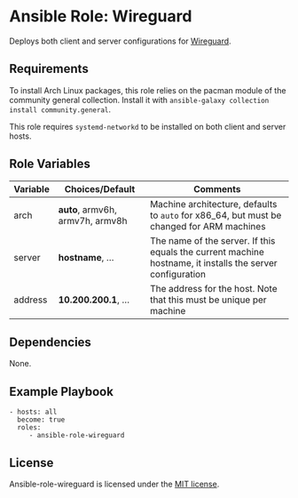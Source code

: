 # Ansible Role: Wireguard

Deploys both client and server configurations for [Wireguard](https://www.wireguard.com/).

## Requirements

To install Arch Linux packages, this role relies on the pacman module of the community general collection. Install it with `ansible-galaxy collection install community.general`.

This role requires `systemd-networkd` to be installed on both client and server
hosts.

## Role Variables

| Variable | Choices/**Default**              | Comments                                                                                                  |
| -------- | -------------------------------- | --------------------------------------------------------------------------------------------------------- |
| arch     | **auto**, armv6h, armv7h, armv8h | Machine architecture, defaults to `auto` for x86_64, but must be changed for ARM machines                 |
| server   | **hostname**, …                  | The name of the server. If this equals the current machine hostname, it installs the server configuration |
| address  | **10.200.200.1**, …              | The address for the host. Note that this must be unique per machine                                       |

## Dependencies

None.

## Example Playbook

    - hosts: all
      become: true
      roles:
         - ansible-role-wireguard

## License

Ansible-role-wireguard is licensed under the [MIT license](LICENSE).
